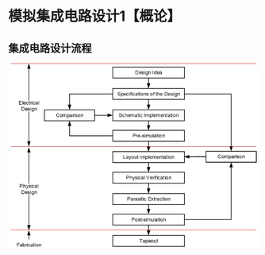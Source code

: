 # 模拟集成电路设计1【概论】



## 集成电路设计流程

![image-20220921140520030](模拟集成电路设计1【概论】.assets/image-20220921140520030.png)









